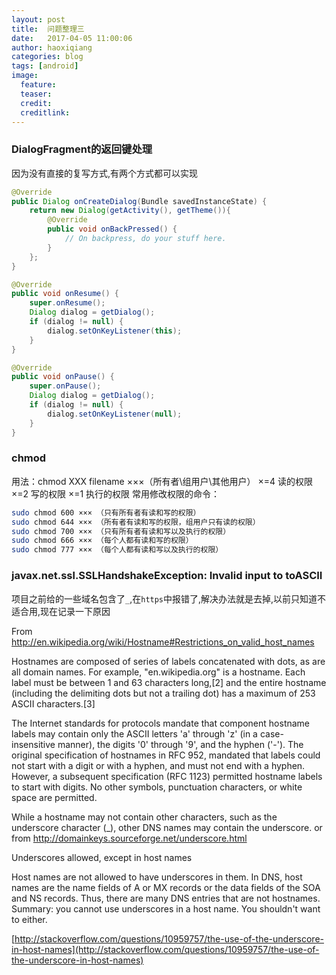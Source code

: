 ```yaml
---
layout: post
title:  问题整理三
date:   2017-04-05 11:00:06
author: haoxiqiang
categories: blog
tags: [android]
image:
  feature:
  teaser:
  credit:
  creditlink:
---
```


### DialogFragment的返回键处理

因为没有直接的复写方式,有两个方式都可以实现
``` java
@Override
public Dialog onCreateDialog(Bundle savedInstanceState) {
    return new Dialog(getActivity(), getTheme()){
        @Override
        public void onBackPressed() {
            // On backpress, do your stuff here.
        }
    };
}
```
``` java
@Override
public void onResume() {
    super.onResume();
    Dialog dialog = getDialog();
    if (dialog != null) {
        dialog.setOnKeyListener(this);
    }
}

@Override
public void onPause() {
    super.onPause();
    Dialog dialog = getDialog();
    if (dialog != null) {
        dialog.setOnKeyListener(null);
    }
}
```

### chmod

用法：chmod XXX filename
×××（所有者\组用户\其他用户）
×=4 读的权限
×=2 写的权限
×=1 执行的权限
常用修改权限的命令：
``` bash
sudo chmod 600 ××× （只有所有者有读和写的权限）
sudo chmod 644 ××× （所有者有读和写的权限，组用户只有读的权限）
sudo chmod 700 ××× （只有所有者有读和写以及执行的权限）
sudo chmod 666 ××× （每个人都有读和写的权限）
sudo chmod 777 ××× （每个人都有读和写以及执行的权限） 
```

### javax.net.ssl.SSLHandshakeException: Invalid input to toASCII

项目之前给的一些域名包含了`_`,在`https`中报错了,解决办法就是去掉,以前只知道不适合用,现在记录一下原因

From http://en.wikipedia.org/wiki/Hostname#Restrictions_on_valid_host_names

Hostnames are composed of series of labels concatenated with dots, as are all domain names. For example, 
"en.wikipedia.org" is a hostname. Each label must be between 1 and 63 characters long,[2] and the entire 
hostname (including the delimiting dots but not a trailing dot) has a maximum of 253 ASCII characters.[3]

The Internet standards for protocols mandate that component hostname labels may contain only the ASCII 
letters 'a' through 'z' (in a case-insensitive manner), the digits '0' through '9', and the hyphen ('-'). 
The original specification of hostnames in RFC 952, mandated that labels could not start with a digit or 
with a hyphen, and must not end with a hyphen. However, a subsequent specification (RFC 1123) permitted 
hostname labels to start with digits. No other symbols, punctuation characters, or white space are permitted.

While a hostname may not contain other characters, such as the underscore character (_), other 
DNS names may contain the underscore.
or from http://domainkeys.sourceforge.net/underscore.html

Underscores allowed, except in host names

Host names are not allowed to have underscores in them. In DNS, host names are the name fields of A or MX 
records or the data fields of the SOA and NS records. Thus, there are many DNS entries that are not hostnames.
Summary: you cannot use underscores in a host name. You shouldn't want to either.

[http://stackoverflow.com/questions/10959757/the-use-of-the-underscore-in-host-names](http://stackoverflow.com/questions/10959757/the-use-of-the-underscore-in-host-names)